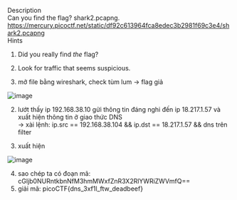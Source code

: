 Description<br>
Can you find the flag? shark2.pcapng.<br>
https://mercury.picoctf.net/static/df92c613964fca8edec3b2981f69c3e4/shark2.pcapng<br>
Hints <br>
1. Did you really find _the_ flag?
2. Look for traffic that seems suspicious.<br>

1. mở file bằng wireshark, check tùm lum -> flag giả

![image](https://github.com/chaumoon/Forensics/assets/127403046/dd7b1f48-6db1-40a1-9320-be4608e0e473)<br>

2. lướt thấy ip 192.168.38.10 gửi thông tin đáng nghi đến ip 18.217.1.57 và xuất hiện thông tin ở giao thức DNS<br>
-> xài lệnh: ip.src == 192.168.38.104 && ip.dst == 18.217.1.57 && dns trên filter<br>

3. xuất hiện

![image](https://github.com/chaumoon/Forensics/assets/127403046/bd6fbd16-7628-4b42-b42d-e4e73586847e)<br>

4. sao chép ta có đoạn mã: cGljb0NURntkbnNfM3hmMWxfZnR3X2RlYWRiZWVmfQ==
5. giải mã: picoCTF{dns_3xf1l_ftw_deadbeef}
